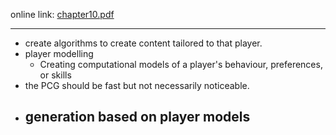 online link: [chapter10.pdf](https://www.pcgbook.com/chapter10.pdf)

---
- create algorithms to create content tailored to that player.
- player modelling
	- Creating computational models of a player's behaviour, preferences, or skills
- the PCG should be fast but not necessarily noticeable.
- generation based on player models
	- 